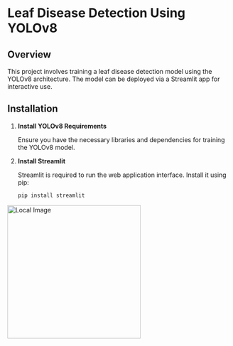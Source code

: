 # Leaf Disease Detection Using YOLOv8

## Overview

This project involves training a leaf disease detection model using the YOLOv8 architecture. The model can be deployed via a Streamlit app for interactive use.

## Installation

1. **Install YOLOv8 Requirements**

   Ensure you have the necessary libraries and dependencies for training the YOLOv8 model.

2. **Install Streamlit**

   Streamlit is required to run the web application interface. Install it using pip:

   ```bash
   pip install streamlit

<img src="interface.png" alt="Local Image" width="300"/>

